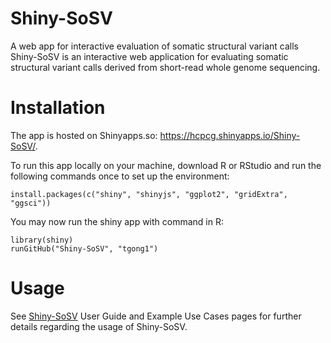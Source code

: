 # Shiny-SoSV
A web app for interactive evaluation of somatic structural variant calls
Shiny-SoSV is an interactive web application for evaluating somatic structural variant calls derived from short-read whole genome sequencing.

# Installation
The app is hosted on Shinyapps.so: https://hcpcg.shinyapps.io/Shiny-SoSV/.

To run this app locally on your machine, download R or RStudio and run the following commands once to set up the environment:
```
install.packages(c("shiny", "shinyjs", "ggplot2", "gridExtra", "ggsci"))
```
You may now run the shiny app with command in R:
```
library(shiny)
runGitHub("Shiny-SoSV", "tgong1")
```

# Usage
See [Shiny-SoSV](https://hcpcg.shinyapps.io/Shiny-SoSV/) User Guide and Example Use Cases pages for further details regarding the usage of Shiny-SoSV. 
